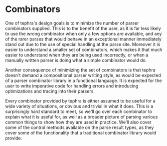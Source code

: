 # Combinators

One of tephra's design goals is to minimize the number of parser combinators supplied. This is to the benefit of the user, as it is far less likely to use the wrong combinator when only a few options are available, and any of the rarer parses that would behave in an exceptional manner immediately stand out due to the use of special handling at the parse site. Moreover it is easier to understand a smaller set of combinators, which makes it that much easier to understand when they are being used incorrectly, or when a manually written parser is doing what a simple combinator would do.

Another consequence of minimizing the set of combinators is that tephra doesn't demand a compositional parser writing style, as would be expected of a parser combinator library in a functional language. It is expected for the user to write imperative code for handling errors and introducing optimizations and tracing into their parsers.

Every combinator provided by tephra is either assumed to be useful for a wide variety of situations, or obvious and trivial in what it does. This is a surprisingly hard standard to meet, so we'll go over each combinator to explain what it is useful for, as well as a broader picture of parsing various common things to show how they are used in practice. We'll also cover some of the control methods available on the parse result types, as they cover some of the functionality that a traditional combinator library would provide.

